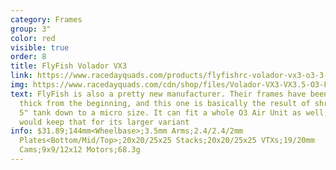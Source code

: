 ```yaml
---
category: Frames
group: 3"
color: red
visible: true
order: 8
title: FlyFish Volador VX3
link: https://www.racedayquads.com/products/flyfishrc-volador-vx3-o3-3-freestyle-frame-kit-tropical
img: https://www.racedayquads.com/cdn/shop/files/Volador-VX3-VX3.5-O3-Freestyle-F_650x650.jpg?v=1685812351\
text: FlyFish is also a pretty new manufacturer. Their frames have been pretty
  thick from the beginning, and this one is basically the result of shrinking a
  5" tank down to a micro size. It can fit a whole O3 Air Unit as well, though I
  would keep that for its larger variant
info: $31.89;144mm<Wheelbase>;3.5mm Arms;2.4/2.4/2mm
  Plates<Bottom/Mid/Top>;20x20/25x25 Stacks;20x20/25x25 VTXs;19/20mm
  Cams;9x9/12x12 Motors;68.3g
---
```

